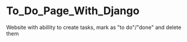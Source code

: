 # To_Do_Page_With_Django
Website with abillity to create tasks, mark as "to do"/"done" and delete them
